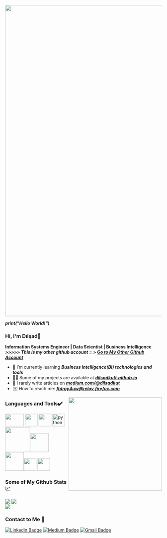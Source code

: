 
<img src="https://images.squarespace-cdn.com/content/v1/5a2a067e8dd04151f6e8250d/1526688519736-AZLJWN3JO7FZVX0RF05D/Final-GIF.gif?format=2500w" width=1000>

***print("Hello World!")*** <br>
### Hi, I'm Dılşad👋 
**Information Systems Engineer | Data Scientist | Business Intelligence** <br>
***>>>>> This is my other github account = > <a href='https://github.com/dilsadkut'> Go to My Other Github Account</a>*** 
- 🌴 I’m currently learning ***Business Intelligence(BI) technologies and tools***
- 👨‍💻 Some of my projects are available at ***<a href="https://dilsadkutt.github.io">dilsadkutt.github.io</a>***
- 📝 I rarely write articles on ***[medium.com/@dilsadkut](https://medium.com/@dilsadkut)***
- ✉️ How to reach me: ***ftdrgy4uw@relay.firefox.com***

<img align=right src="https://indoanalytica.com/static/images/data-science-1.gif" width="300">

### Languages and Tools✔️ 
<img src="https://camo.githubusercontent.com/78c64bf530da9cdf77a80a0afa221ad1e3d533a963bef130a47c6009bdd028f5/68747470733a2f2f63646e2e737667706f726e2e636f6d2f6c6f676f732f7461626c6561752e737667" width="60" height="40"/>  <img src="https://i1.wp.com/www.bconcepts.pt/wp-content/uploads/2019/04/PowerBI-Logo.png?fit=350%2C350&ssl=1" width="40" height="40"/> <img src="https://camo.githubusercontent.com/f6f16d10d07a5a34951a03140820ef7bd9db9da03fd7677b83dd37eefee3df2b/68747470733a2f2f7777772e6b6e696d652e636f6d2f66696c65732f6b6e696d655f6c6f676f5f6769746875625f34307834305f346c61796572732e706e67" width="40" height="40"/> 
<img src="https://raw.githubusercontent.com/gilbarbara/logos/c122ccfcfdb15d9958a85696ff2460ac3b01f8ca/logos/python.svg" alt="python" width="40" height="40"/> <img src = https://miro.medium.com/max/765/1*cyXCE-JcBelTyrK-58w6_Q.png width = '80'><img src = https://www.freecodecamp.org/news/content/images/2020/07/pandas-logo.png width='60'> <img src = https://matplotlib.org/3.2.1/_images/sphx_glr_logos2_003.png width='60'><img src="https://ih1.redbubble.net/image.522683973.1990/st,small,507x507-pad,600x600,f8f8f8.u1.jpg" width="40" height="40"/> <img src="https://www.svgrepo.com/show/303229/microsoft-sql-server-logo.svg" width="40" height="40"/> 

### Some of My Github Stats📈
<img align="center" src="https://github-readme-stats.vercel.app/api/top-langs/?username=dilsadkutt&layout=compact&count_private=true&theme=merko" /> 
<img align="center" src="https://github-readme-stats.vercel.app/api?username=dilsadkutt&include_all_commits=true&show_icons=true&theme=merko" /> <br>
<img align="center" src="https://komarev.com/ghpvc/?username=dilsadkutt&style=flat-square&color=green" />
     
 ### Contact to Me 💬   
[![Linkedin Badge](https://img.shields.io/badge/LinkedIn-0077B5?style=for-the-badge&logo=linkedin&logoColor=white)](https://www.linkedin.com/in/dilsadkut/)
[![Medium Badge](https://img.shields.io/badge/Medium-12100E?style=for-the-badge&logo=medium&logoColor=white)](https://medium.com/@dilsadkut)
[![Gmail Badge](https://img.shields.io/badge/Gmail-D14836?style=for-the-badge&logo=gmail&logoColor=white&link=mailto:ftdrgy4uw@relay.firefox.com)](mailto:ftdrgy4uw@relay.firefox.com)



